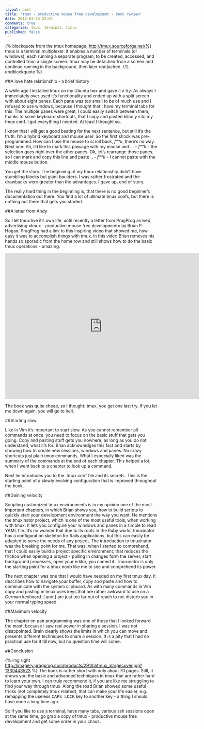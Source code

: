 ```yaml
---
layout: post
title: "tmux - productive mouse free development - book review"
date: 2012-03-26 22:04
comments: true
categories: tmux, terminal, linux
published: false
---
```


{% blockquote from the tmux homepage, http://tmux.sourceforge.net/%}
tmux is a terminal multiplexer: it enables a number of terminals (or windows), each running a separate program, to be created, accessed, and controlled from a single screen. tmux may be detached from a screen and
continue running in the background, then later reattached.
{% endblockquote %}
<!-- more -->

##A love hate relationship - a brief history

A while ago I installed tmux on my Ubuntu box and gave it a try. As always I immediately over used it’s functionality and ended up with a split screen with about eight panes. Each pane was too small to be of much use and I refused to use windows, because I thought that I have my terminal tabs for this. The multiple panes were great, I could easily switch between them, thanks to some keyboard shortcuts, that I copy and pasted blindly into my tmux conf. I got everything I needed.  At least I thought so.

I know that I will get a good beating for the next sentence, but still it’s the truth: I’m a hybrid keyboard and mouse user. So the first shock was pre-programmed. How can I use the mouse to scroll back, _f**k_, there’s no way. Next one: Ah, I’d like to mark this passage with my mouse and … - _f**k_ - the selection goes right over the other panes.  Ok, let’s rearrange those panes, so I can mark and copy this line and paste… - _f**k_ - I cannot paste with the middle mouse button.

You get the story. The beginning of my tmux relationship didn’t have stumbling blocks but giant boulders. I was rather frustrated and the drawbacks were greater than the advantages. I gave up, end of story.

The really hard thing in the beginning is, that there is no good beginner’s documentation out there. You find a lot of ultimate tmux.confs, but there is nothing out there that gets you started.

##A letter from Andy

So I let tmux live it’s own life, until recently a letter from PragProg arrived, advertising «tmux - productive mouse free development» by Brian P. Hogan. PragProg had a link to this inspiring video that showed me, how easy it was to accomplish things with tmux.  In this video Brian removes his hands so sporadic from the home row and still shows how to do the basic tmux operations - amazing.

<iframe width="640" height="480" src="http://www.youtube.com/embed/JXwS7z6Dqic" frameborder="0" allowfullscreen></iframe>

The book was quite cheap, so I thought: tmux, you get one last try, if you let me down again, you will go to hell.

##Starting slow

Like in Vim it’s important to start slow. As you cannot remember all commands at once, you need to focus on the basic stuff that gets you going. Copy and pasting stuff gets you nowhere, as long as you do not understand, what it’s for. Brian acknowledges this fact and starts by showing how to create new sessions, windows and panes. No crazy shortcuts just plain tmux commands. What I especially liked was the summary of the commands at the end of each chapter. This helped a lot, when I went back to a chapter to look up a command.

Next he introduces you to the .tmux.conf file and its secrets. This is the starting point of a slowly evolving configuration that is improved throughout the book.

##Gaining velocity

Scripting customized tmux environments is in my opinion one of the most important chapters, in which Brian shows you, how to build scripts to quickly start your development environment the way you want. He mentions the tmuxinator project, which is one of the most useful tools, when working with tmux. It lets you configure your windows and panes in a simple to read YAML file. It’s no wonder that due to its roots in the Ruby world, tmuxinator has a configuration skeleton for Rails applications, but this can easily be adapted to serve the needs of any project. The introduction to tmuxinator was the breaking point for me. That was, when I started to comprehend, that I could easily build a project specific environment, that reduces the friction when opening a project - pulling in changes form the server, start background processes, open your editor, you named it. Tmuxinator is only the starting point for a tmux noob like me to see and comprehend its power.

The next chapter was one that I would have needed on my first tmux day. It describes how to navigate your buffer, copy and paste and how to communicate with the system clipboard. As with many commands in Vim copy and pasting in tmux uses keys that are rather awkward to use on a German keyboard. [ and ] are just too far out of reach to not disturb you in your normal typing speed.

##Maximum velocity

The chapter on pair programming was one of those that I looked forward the most, because I saw real power in sharing a session. I was not disappointed. Brain clearly shows the limits in which you can move and presents different techniques to share a session. It is a pity that I had no practical use for it till now, but no question time will come.

##Conclusion

{% img right http://imagery.pragprog.com/products/291/bhtmux_xlargecover.jpg?1330443523 %} The book is rather short with only about 70 pages. Still, it shows you the basic and advanced techniques in tmux that are rather hard to learn your own. I can truly recommend it, if you are like me struggling to find your way through tmux. Along the road Brian showed some useful tricks (not completely tmux related), that can make your life easier, e.g. remapping the useless <kbd>CAPS LOCK</kbd> key to another key - a thing I should have done a long time ago.

So if you like to use a terminal, have many tabs, various ssh sessions open at the same time, go grab a copy of tmux - productive mouse free development and get some order in your chaos.
